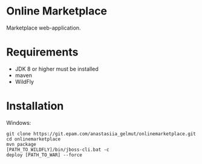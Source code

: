 # Online Marketplace
Marketplace web-application.

# Requirements
- JDK 8 or higher must be installed
- maven
- WildFly

# Installation
Windows:
```
git clone https://git.epam.com/anastasiia_gelmut/onlinemarketplace.git
cd onlinemarketplace
mvn package
[PATH_TO_WILDFLY]/bin/jboss-cli.bat -c
deploy [PATH_TO_WAR] --force
```